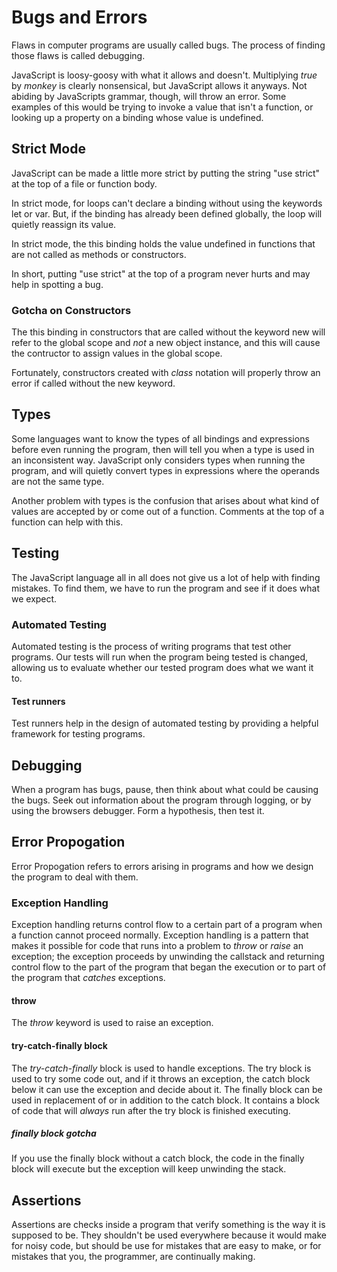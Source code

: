 # Bugs and Errors

Flaws in computer programs are usually called bugs. The process of finding those flaws is called debugging.

JavaScript is loosy-goosy with what it allows and doesn't. Multiplying *true* by *monkey* is clearly nonsensical, but JavaScript allows it anyways. Not abiding by JavaScripts grammar, though, will throw an error. Some examples of this would be trying to invoke a value that isn't a function, or looking up a property on a binding whose value is undefined.

## Strict Mode

JavaScript can be made a little more strict by putting the string "use strict" at the top of a file or function body.

In strict mode, for loops can't declare a binding without using the keywords let or var. But, if the binding has already been defined globally, the loop will quietly reassign its value.

In strict mode, the this binding holds the value undefined in functions that are not called as methods or constructors.

In short, putting "use strict" at the top of a program never hurts and may help in spotting a bug.

### Gotcha on Constructors

The this binding in constructors that are called without the keyword new will refer to the global scope and *not* a new object instance, and this will cause the contructor to assign values in the global scope.

Fortunately, constructors created with *class* notation will properly throw an error if called without the new keyword.

## Types

Some languages want to know the types of all bindings and expressions before even running the program, then will tell you when a type is used in an inconsistent way. JavaScript only considers types when running the program, and will quietly convert types in expressions where the operands are not the same type.

Another problem with types is the confusion that arises about what kind of values are accepted by or come out of a function. Comments at the top of a function can help with this.

## Testing

The JavaScript language all in all does not give us a lot of help with finding mistakes. To find them, we have to run the program and see if it does what we expect.

### Automated Testing

Automated testing is the process of writing programs that test other programs. Our tests will run when the program being tested is changed, allowing us to evaluate whether our tested program does what we want it to.

#### Test runners

Test runners help in the design of automated testing by providing a helpful framework for testing programs.

## Debugging

When a program has bugs, pause, then think about what could be causing the bugs. Seek out information about the program through logging, or by using the browsers debugger. Form a hypothesis, then test it.

## Error Propogation

Error Propogation refers to errors arising in programs and how we design the program to deal with them.

### Exception Handling

Exception handling returns control flow to a certain part of a program when a function cannot proceed normally. Exception handling is a pattern that makes it possible for code that runs into a problem to *throw* or *raise* an exception; the exception proceeds by unwinding the callstack and returning control flow to the part of the program that began the execution or to part of the program that *catches* exceptions.

#### throw

The *throw* keyword is used to raise an exception.

#### try-catch-finally block

The *try-catch-finally* block is used to handle exceptions. The try block is used to try some code out, and if it throws an exception, the catch block below it can use the exception and decide about it. The finally block can be used in replacement of or in addition to the catch block. It contains a block of code that will *always* run after the try block is finished executing.

##### finally block gotcha

If you use the finally block without a catch block, the code in the finally block will execute but the exception will keep unwinding the stack.

## Assertions

Assertions are checks inside a program that verify something is the way it is supposed to be. They shouldn't be used everywhere because it would make for noisy code, but should be use for mistakes that are easy to make, or for mistakes that you, the programmer, are continually making.